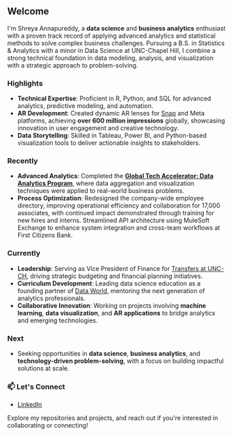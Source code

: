 ## Welcome  

I'm Shreya Annapureddy, a **data science** and **business analytics** enthusiast with a proven track record of applying advanced analytics and statistical methods to solve complex business challenges. Pursuing a B.S. in Statistics & Analytics with a minor in Data Science at UNC-Chapel Hill, I combine a strong technical foundation in data modeling, analysis, and visualization with a strategic approach to problem-solving.  

### Highlights  
- **Technical Expertise**: Proficient in R, Python, and SQL for advanced analytics, predictive modeling, and automation.  
- **AR Development**: Created dynamic AR lenses for [Snap](https://lensstudio.snapchat.com/creator/hG9De5xaBTOFzRNVdtWfpw) and Meta platforms, achieving **over 600 million impressions** globally, showcasing innovation in user engagement and creative technology.  
- **Data Storytelling**: Skilled in Tableau, Power BI, and Python-based visualization tools to deliver actionable insights to stakeholders.  

### Recently  
- **Advanced Analytics**: Completed the **[Global Tech Accelerator: Data Analytics Program](https://www.credential.net/a97b4ebe-3b13-4b35-8f98-aa16c4dc64a4)**, where data aggregation and visualization techniques were applied to real-world business problems.  
- **Process Optimization**: Redesigned the company-wide employee directory, improving operational efficiency and collaboration for 17,000 associates, with continued impact demonstrated through training for new hires and interns. Streamlined API architecture using MuleSoft Exchange to enhance system integration and cross-team workflows at First Citizens Bank.

### Currently  
- **Leadership**: Serving as Vice President of Finance for [Transfers at UNC-CH](https://heellife.unc.edu/organization/transfers-at-unc), driving strategic budgeting and financial planning initiatives.  
- **Curriculum Development**: Leading data science education as a founding partner of [Data World](https://cads.cs.unc.edu/data-world), mentoring the next generation of analytics professionals.  
- **Collaborative Innovation**: Working on projects involving **machine learning**, **data visualization**, and **AR applications** to bridge analytics and emerging technologies.  

### Next  
- Seeking opportunities in **data science**, **business analytics**, and **technology-driven problem-solving**, with a focus on building impactful solutions at scale.  

### 📫 Let's Connect  
- [LinkedIn](https://linkedin.com/in/shreyanna/)  

Explore my repositories and projects, and reach out if you're interested in collaborating or connecting!  
